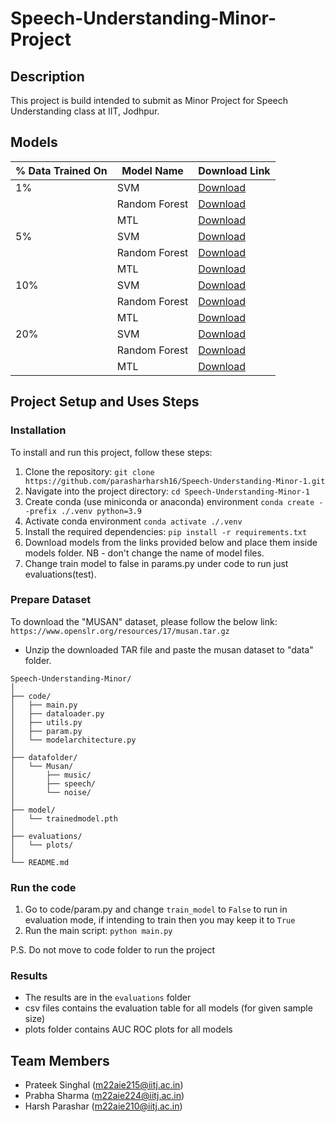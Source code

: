 # Speech-Understanding-Minor-Project

## Description
This project is build intended to submit as Minor Project for Speech Understanding class at IIT, Jodhpur. 

## Models

| % Data Trained On | Model Name        | Download Link                                            |
|-------------------|-------------------|----------------------------------------------------------|
| <span rowspan="4">1%</span> | SVM         | [Download](https://drive.google.com/file/d/16Id52KwD329F1U80gu_ejRfEs1fUE2XZ/view?usp=sharing)   |
|                            | Random Forest           | [Download](https://drive.google.com/file/d/1Zk7Fc1ATHvk2Vks9UotK-7C2I3ABd5IM/view?usp=sharing)   |
|                            | MTL           | [Download](https://drive.google.com/file/d/1MNFrtTw3sK74l-2GBET4dqOqHSoPmrIJ/view?usp=sharing)   |
| <span rowspan="4">5%</span> | SVM          | [Download](https://drive.google.com/file/d/1YllEKWk1ELSHOFiatARf7hD1PGYtVQO6/view?usp=sharing)   |
|                            | Random Forest         | [Download](https://drive.google.com/file/d/1KmbZwM24xVHiSKXl0xLONO4QjWp_C-y7/view?usp=sharing)   |
|                            | MTL         | [Download](https://drive.google.com/file/d/1QCg9xj3lr87jxblI4aDWGta4VaLuduCh/view?usp=sharing)   |
| <span rowspan="4">10%</span> | SVM           | [Download](https://drive.google.com/file/d/1hzvi3enSFl84zqXSlyZ-z6mhgX-dxbNR/view?usp=sharing)   |
|                            | Random Forest          | [Download](https://drive.google.com/file/d/1Zk7Fc1ATHvk2Vks9UotK-7C2I3ABd5IM/view?usp=sharing)   |
|                            | MTL          | [Download](https://drive.google.com/file/d/1MNFrtTw3sK74l-2GBET4dqOqHSoPmrIJ/view?usp=sharing)   |
| <span rowspan="4">20%</span> | SVM           | [Download](https://drive.google.com/file/d/1q3XRq7lMx7oSsQvdNwymTH0EAgU5ttkS/view?usp=sharing)   |
|                            | Random Forest          | [Download](https://drive.google.com/file/d/1Iw7dCFCKpBFP3J4QCTAF4UtjnuOAVmT_/view?usp=sharing)   |
|                            | MTL          | [Download](https://drive.google.com/file/d/18KUJT2O3dUk0529PTtS0079-AzVOlK9V/view?usp=sharing)   |

## Project Setup and Uses Steps
### Installation
To install and run this project, follow these steps:

1. Clone the repository: ```git clone https://github.com/parasharharsh16/Speech-Understanding-Minor-1.git```
2. Navigate into the project directory: ```cd Speech-Understanding-Minor-1```
3. Create conda (use miniconda or anaconda) environment ```conda create --prefix ./.venv python=3.9```
4. Activate conda environment ```conda activate ./.venv```
3. Install the required dependencies: ```pip install -r requirements.txt```
4. Download models from the links provided below and place them inside models folder. NB - don't change the name of model files.
5. Change train model to false in params.py under code to run just evaluations(test).

### Prepare Dataset
To download the "MUSAN" dataset, please follow the below link:
`https://www.openslr.org/resources/17/musan.tar.gz`

- Unzip the downloaded TAR file and paste the musan dataset to "data" folder.
```
Speech-Understanding-Minor/
│
├── code/
│   ├── main.py
│   ├── dataloader.py
│   ├── utils.py
│   ├── param.py
│   └── modelarchitecture.py
│
├── datafolder/
│   └── Musan/
│       ├── music/
│       ├── speech/
│       └── noise/
│
├── model/
│   └── trainedmodel.pth
│ 
├── evaluations/
│   └── plots/
│
└── README.md
```

### Run the code
1. Go to code/param.py and change `train_model` to  `False` to run in evaluation mode, if intending to train then you may keep it to `True`
2. Run the main script: `python main.py`

P.S. Do not move to code folder to run the project

### Results
- The results are in the `evaluations` folder
- csv files contains the evaluation table for all models (for given sample size)
- plots folder contains AUC ROC plots for all models

## Team Members

- Prateek Singhal (m22aie215@iitj.ac.in)
- Prabha Sharma (m22aie224@iitj.ac.in)
- Harsh Parashar (m22aie210@iitj.ac.in)
